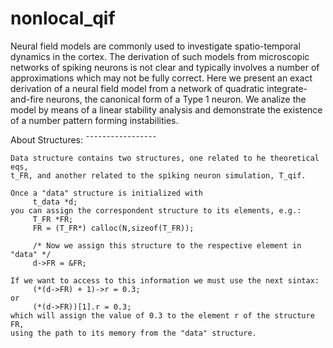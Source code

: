 nonlocal_qif
============

Neural field models are commonly used to investigate spatio-temporal dynamics in the cortex. The derivation of such models from microscopic networks of spiking neurons is not clear and typically involves a number of approximations which may not be fully correct. Here we present an exact derivation of a neural field model from a network of quadratic integrate-and-fire neurons, the canonical form of a Type 1 neuron. We analize the model by means of a linear stability analysis and  demonstrate the existence of a number pattern forming instabilities.


About Structures:
¯¯¯¯¯¯¯¯¯¯¯¯¯¯¯¯¯

	Data structure contains two structures, one related to he theoretical eqs, 
	t_FR, and another related to the spìking neuron simulation, T_qif.

	Once a "data" structure is initialized with 
	     t_data *d;
	you can assign the correspondent structure to its elements, e.g.:
	     T_FR *FR;
	     FR = (T_FR*) calloc(N,sizeof(T_FR));
	     
	     /* Now we assign this structure to the respective element in "data" */
	     d->FR = &FR;

	If we want to access to this information we must use the next sintax:
	     (*(d->FR) + 1)->r = 0.3;
	or
	     (*(d->FR))[1].r = 0.3;
	which will assign the value of 0.3 to the element r of the structure FR,
	using the path to its memory from the "data" structure.
